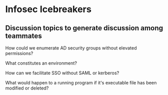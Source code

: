 # Infosec Icebreakers  
## Discussion topics to generate discussion among teammates  

How could we enumerate AD security groups without elevated permissions?  

What constitutes an environment?  

How can we facilitate SSO without SAML or kerberos?  

What would happen to a running program if it's executable file has been modified or deleted?  
